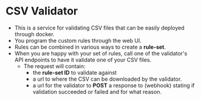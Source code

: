CSV Validator
================

* This is a service for validating CSV files that can be easily deployed through docker.
* You program the custom rules through the web UI.
* Rules can be combined in various ways to create a **rule-set**.
* When you are happy with your set of rules, call one of the validator's API endpoints to have it validate one of your CSV files.
  * The request will contain:
    * the **rule-set ID** to validate against
    * a url to where the CSV can be downloaded by the validator.
    * a url for the validator to **POST** a response to (webhook) stating if validation succeeded or failed and for what reason.
